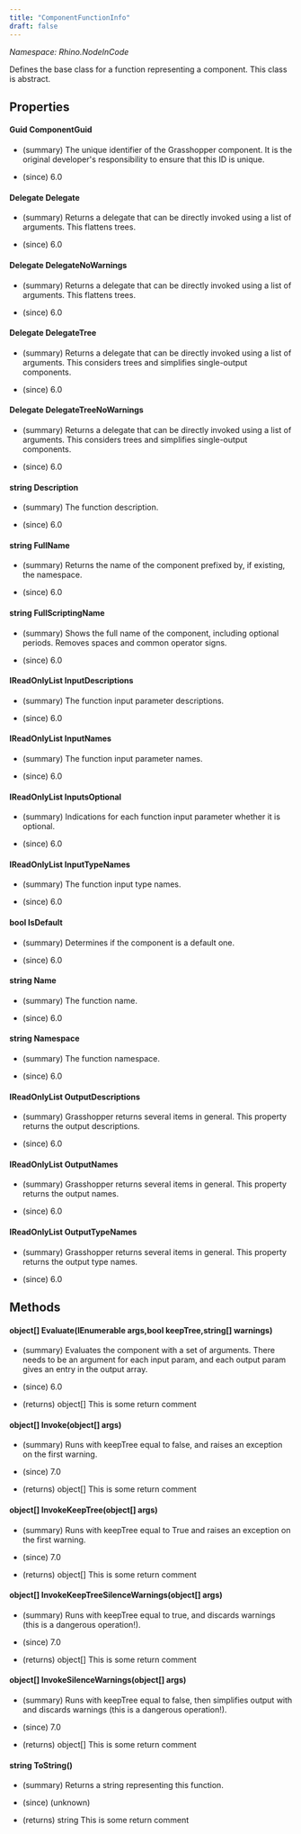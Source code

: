 ```yaml
---
title: "ComponentFunctionInfo"
draft: false
---
```


*Namespace: Rhino.NodeInCode*

   Defines the base class for a function representing a component.
   This class is abstract.
   
## Properties
#### Guid ComponentGuid
- (summary) 
     The unique identifier of the Grasshopper component.
     It is the original developer's responsibility to ensure that this ID is unique.
     
- (since) 6.0
#### Delegate Delegate
- (summary) 
     Returns a delegate that can be directly invoked using a list of arguments.
     This flattens trees.
     
- (since) 6.0
#### Delegate DelegateNoWarnings
- (summary) 
     Returns a delegate that can be directly invoked using a list of arguments.
     This flattens trees.
     
- (since) 6.0
#### Delegate DelegateTree
- (summary) 
     Returns a delegate that can be directly invoked using a list of arguments.
     This considers trees and simplifies single-output components.
     
- (since) 6.0
#### Delegate DelegateTreeNoWarnings
- (summary) 
     Returns a delegate that can be directly invoked using a list of arguments.
     This considers trees and simplifies single-output components.
     
- (since) 6.0
#### string Description
- (summary) 
     The function description.
     
- (since) 6.0
#### string FullName
- (summary) 
     Returns the name of the component prefixed by, if existing, the namespace.
     
- (since) 6.0
#### string FullScriptingName
- (summary) 
     Shows the full name of the component, including optional periods.
     Removes spaces and common operator signs.
     
- (since) 6.0
#### IReadOnlyList<string> InputDescriptions
- (summary) 
     The function input parameter descriptions.
     
- (since) 6.0
#### IReadOnlyList<string> InputNames
- (summary) 
     The function input parameter names.
     
- (since) 6.0
#### IReadOnlyList<bool> InputsOptional
- (summary) 
     Indications for each function input parameter whether it is optional.
     
- (since) 6.0
#### IReadOnlyList<string> InputTypeNames
- (summary) 
     The function input type names.
     
- (since) 6.0
#### bool IsDefault
- (summary) 
     Determines if the component is a default one.
     
- (since) 6.0
#### string Name
- (summary) 
     The function name.
     
- (since) 6.0
#### string Namespace
- (summary) 
     The function namespace.
     
- (since) 6.0
#### IReadOnlyList<string> OutputDescriptions
- (summary) 
     Grasshopper returns several items in general. This property returns the output descriptions.
     
- (since) 6.0
#### IReadOnlyList<string> OutputNames
- (summary) 
     Grasshopper returns several items in general. This property returns the output names.
     
- (since) 6.0
#### IReadOnlyList<string> OutputTypeNames
- (summary) 
     Grasshopper returns several items in general. This property returns the output type names.
     
- (since) 6.0
## Methods
#### object[] Evaluate(IEnumerable args,bool keepTree,string[] warnings)
- (summary) 
     Evaluates the component with a set of arguments.
     There needs to be an argument for each input param, and each output param gives an entry in the output array.
     
- (since) 6.0
- (returns) object[] This is some return comment
#### object[] Invoke(object[] args)
- (summary) 
     Runs  with keepTree equal to false,
     and raises an exception on the first warning.
     
- (since) 7.0
- (returns) object[] This is some return comment
#### object[] InvokeKeepTree(object[] args)
- (summary) 
     Runs  with keepTree equal to True and raises an exception on the first warning.
     
- (since) 7.0
- (returns) object[] This is some return comment
#### object[] InvokeKeepTreeSilenceWarnings(object[] args)
- (summary) 
     Runs  with keepTree equal to true,
     and discards warnings (this is a dangerous operation!).
     
- (since) 7.0
- (returns) object[] This is some return comment
#### object[] InvokeSilenceWarnings(object[] args)
- (summary) 
     Runs  with keepTree equal to false,
     then simplifies output with  and discards warnings (this is a dangerous operation!).
     
- (since) 7.0
- (returns) object[] This is some return comment
#### string ToString()
- (summary) 
     Returns a string representing this function.
     
- (since) (unknown)
- (returns) string This is some return comment
